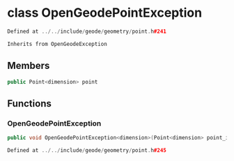 # class OpenGeodePointException

```cpp
Defined at ../../include/geode/geometry/point.h#241
```

```cpp
Inherits from OpenGeodeException
```



## Members

```cpp
public Point<dimension> point

```



## Functions

### OpenGeodePointException

```cpp
public void OpenGeodePointException<dimension>(Point<dimension> point_in, const Args &... message)
```

```cpp
Defined at ../../include/geode/geometry/point.h#245
```



